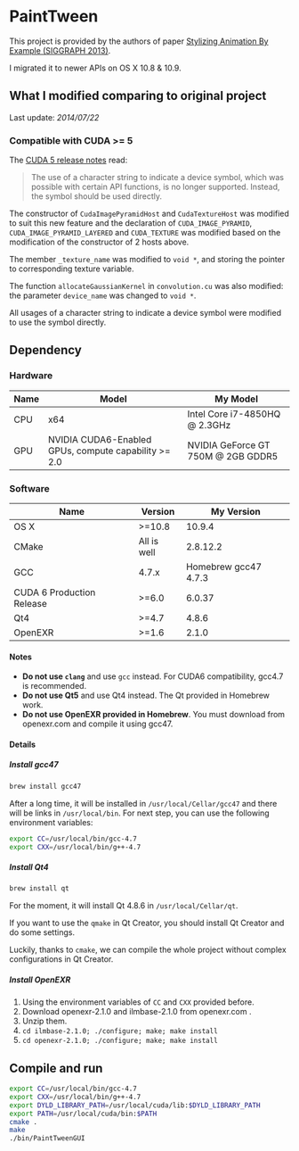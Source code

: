 # PaintTween

This project is provided by the authors of paper <a href="http://graphics.pixar.com/library/ByExampleStylization/index.html" target=_blank>Stylizing Animation By Example (SIGGRAPH 2013)</a>.

I migrated it to newer APIs on OS X 10.8 & 10.9.

## What I modified comparing to original project
Last update: *2014/07/22*
### Compatible with CUDA >= 5
The <a href="http://developer.download.nvidia.com/compute/cuda/5_0/rel/docs/CUDA_Toolkit_Release_Notes_And_Errata.txt" target=_blank>CUDA 5 release notes</a> read:

> The use of a character string to indicate a device symbol, which was possible with certain API functions, is no longer supported. Instead, the symbol should be used directly.

The constructor of `CudaImagePyramidHost` and `CudaTextureHost` was modified to suit this new feature and the declaration of `CUDA_IMAGE_PYRAMID`, `CUDA_IMAGE_PYRAMID_LAYERED` and `CUDA_TEXTURE` was modified based on the modification of the constructor of 2 hosts above.

The member `_texture_name` was modified to `void *`, and storing the pointer to corresponding texture variable.

The function `allocateGaussianKernel` in `convolution.cu` was also modified: the parameter `device_name` was changed to `void *`.

All usages of a character string to indicate a device symbol were modified to use the symbol directly.

## Dependency

### Hardware

Name | Model | My Model |
--- | --- | --- |
CPU | x64 | Intel Core i7-4850HQ @ 2.3GHz |
GPU | NVIDIA CUDA6-Enabled GPUs, compute capability >= 2.0 | NVIDIA GeForce GT 750M @ 2GB GDDR5 |

### Software

Name | Version | My Version |
--- | --- | --- |
OS X | >=10.8 | 10.9.4 |
CMake | All is well | 2.8.12.2 |
GCC | 4.7.x | Homebrew gcc47 4.7.3 |
CUDA 6 Production Release | >=6.0 | 6.0.37 |
Qt4 | >=4.7 | 4.8.6 |
OpenEXR | >=1.6 | 2.1.0 |

#### Notes

* **Do not use `clang`** and use `gcc` instead. For CUDA6 compatibility, gcc4.7 is recommended.
* **Do not use Qt5** and use Qt4 instead. The Qt provided in Homebrew work.
* **Do not use OpenEXR provided in Homebrew**. You must download from openexr.com and compile it using gcc47.

#### Details
##### Install gcc47
```sh
brew install gcc47
```

After a long time, it will be installed in `/usr/local/Cellar/gcc47` and there will be links in `/usr/local/bin`. For next step, you can use the following environment variables:

```sh
export CC=/usr/local/bin/gcc-4.7
export CXX=/usr/local/bin/g++-4.7
```

##### Install Qt4
```sh
brew install qt
```

For the moment, it will install Qt 4.8.6 in `/usr/local/Cellar/qt`.

If you want to use the `qmake`  in Qt Creator, you should install Qt Creator and do some settings.

Luckily, thanks to `cmake`, we can compile the whole project without complex configurations in Qt Creator.

##### Install OpenEXR
1. Using the environment variables of `CC` and `CXX` provided before.
2. Download openexr-2.1.0 and ilmbase-2.1.0 from openexr.com .
3. Unzip them.
4. `cd ilmbase-2.1.0; ./configure; make; make install`
5. `cd openexr-2.1.0; ./configure; make; make install`

## Compile and run
```sh
export CC=/usr/local/bin/gcc-4.7
export CXX=/usr/local/bin/g++-4.7
export DYLD_LIBRARY_PATH=/usr/local/cuda/lib:$DYLD_LIBRARY_PATH
export PATH=/usr/local/cuda/bin:$PATH
cmake .
make
./bin/PaintTweenGUI
```
